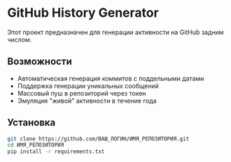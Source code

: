 # GitHub History Generator

Этот проект предназначен для генерации активности на GitHub задним числом.

## Возможности

- Автоматическая генерация коммитов с поддельными датами
- Поддержка генерации уникальных сообщений
- Массовый пуш в репозиторий через токен
- Эмуляция "живой" активности в течение года

## Установка

```bash
git clone https://github.com/ВАШ_ЛОГИН/ИМЯ_РЕПОЗИТОРИЯ.git
cd ИМЯ_РЕПОЗИТОРИЯ
pip install -r requirements.txt
